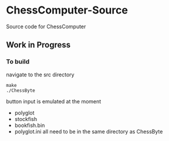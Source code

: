 # ChessComputer-Source
Source code for ChessComputer
## Work in Progress

### To build
navigate to the src directory
```
make
./ChessByte
```
button input is emulated at the moment

- polyglot
- stockfish
- bookfish.bin
- polyglot.ini
all need to be in the same directory as ChessByte